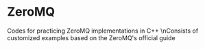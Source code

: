 # ZeroMQ
Codes for practicing ZeroMQ implementations in C++
\nConsists of customized examples based on the ZeroMQ's official guide

